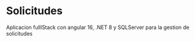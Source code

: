 # Solicitudes
Aplicacion fulllStack con angular 16, .NET 8 y SQLServer para la gestion de solicitudes
